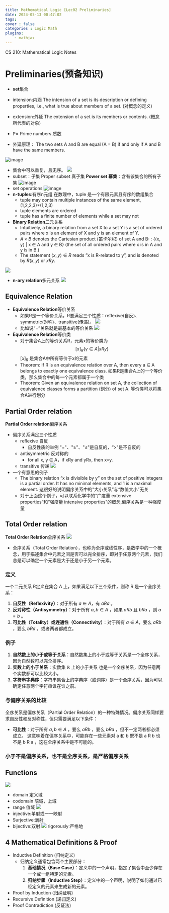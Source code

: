 ```yaml
---
title: Mathematical Logic [Lec02 Preliminaries]
date: 2024-05-13 00:47:02
tags:
cover : false
categories : Logic Math
plugins: 
    - mathjax
---
```

CS 210: Mathematical Logic Notes

<!-- more -->

# Preliminaries(预备知识)

- **set**集合

- intension:内涵
  The intension of a set is its description or defining properties, i.e., what is true about members of a set. (对概念的定义)
- extension:外延
  The extension of a set is its members or contents. (概念所代表的对象)
- $\mathbb{P}$= Prime numbers 质数
- 外延原理：
  	The two sets A and B are equal (A = B) if and only if A and B have the same members.

![image](img1.png)

- 集合中可以重复，且无序。
![](img2.png)
- subset：子集
  Proper subset 真子集
  **Power set 幂集**：含有该集合的所有子集
![image](img3.png)
- set operations 
![image](img4.png)
- **n-tuples**:有序n元组
	  在数理中，tuple 是一个有限元素且有序的数组集合
	- tuple may contain multiple instances of the same element, (1,2,2,3)$\ne$(1,2,3)
	- tuple elements are ordered
	-  tuple has a finite number of elements while a set may not
- **Binary Relation**二元关系
	- Intuitively, a binary relation from a set X to a set Y is a set of ordered pairs where x is an element of X and y is an element of Y.
	- $A \times B$ denotes the Cartesian product (笛卡尔积) of set A and B: : {⟨x, y⟩ | x ∈ A and y ∈ B} (the set of all ordered pairs where x is in A and y is in B.)
	- The statement $⟨x, y⟩ ∈ R$ reads ”x is R-related to y”, and is denoted by $R(x, y)$ or $xRy$.
  
![](img5.png)
- **n-ary relation**多元关系
	![](img6.png)
## Equivalence Relation 
- **Equivalence Relation**等价关系
	- 如果R是一个等价关系，R要满足三个性质：reflexive(自反)、symmetric(对称)、transitive(传递)。
![](img7.png)
	- 比如说“=”关系就是最基本的等价关系
![](img8.png)
- **Equivalence Relation**等价类
	- 对于集合A上的等价关系R，元素x的等价类为$$
		  [x]_{R} \{ \gamma \in A | xRy \}$$$[x]_{R}$ 是集合A中所有等价于x的元素
	- Theorem: If R is an equivalence relation over A, then every a ∈ A belongs to exactly one equivalence class.
	  如果R是集合A上的一个等价类，那么集合中的每一个元素都属于一个类
	- Theorem: Given an equivalence relation on set A, the collection of equivalence classes forms a partition (划分) of set A.
	  等价类可以将集合A进行划分
	
## Partial Order relation
**Partial Order relation**偏序关系
- 偏序关系满足三个性质
	- reflexive 自反
		- 自反性质的举例 "="、"≥"、"≤"是自反的，“>"是不自反的
	- antisymmetric 反对称的
		- for all x, y ∈ A，if xRy and yRx, then x=y.
	- transitive 传递
![](img9.png)
- 一个有意思的例子
	- The binary relation ”x is divisible by y” on the set of positive integers is a partial order. It has no minimal elements, and 1 is a maximal element.
	  这很好的说明偏序关系中的“大小关系”与“数值大小”无关
	- 对于上面这个例子，可以联系化学中的“广度量 extensive properties”和“强度量 intensive properties”的概念,偏序关系是一种强度量

## Total Order relation

**Total Order Relation**全序关系
![](img10.png)
- 全序关系（Total Order Relation），也称为全序或线性序，是数学中的一个概念，用于描述集合中元素之间是否可以完全排序，即对于任意两个元素，我们总是可以确定一个元素是大于还是小于另一个元素。
### 定义
一个二元关系  R定义在集合 A 上，如果满足以下三个条件，则称  R 是一个全序关系：

1. **自反性（Reflexivity）**：对于所有  $a \in A$，有 $a R a$ 。
2. **反对称性（Antisymmetry）**：对于所有  $a, b \in A$ ，如果 $a R b$  且  $b R a$ ，则  $a = b$ 。
3. **可比性（Totality）或连通性（Connectivity）**：对于所有 $a \in A$，要么  $a R b$ ，要么  $b R a$ ，或者两者都成立。
### 例子
1. **自然数上的小于或等于关系**：自然数集上的小于或等于关系是一个全序关系，因为自然数可以完全排序。
2. **实数上的小于关系**：实数集 $\mathbb{R}$ 上的小于关系 也是一个全序关系，因为任意两个实数都可以比较大小。
3. **字符串字典序**：字符串集合上的字典序（或词序）是一个全序关系，因为可以确定任意两个字符串谁在谁之前。
### 与偏序关系的比较
全序关系是偏序关系（Partial Order Relation）的一种特殊情况。偏序关系同样要求自反性和反对称性，但只需要满足以下条件：
- **可比性**：对于所有 $a, b \in A$ ，要么  $a R b$ ，要么  $b R a$ ，但不一定两者都必须成立。
这意味着在偏序关系中，可能存在一些元素对  a  和  b  既不是 a R b  也不是  b R a ，这在全序关系中是不可能的。

### 小于不是偏序关系，也不是全序关系，是严格偏序关系
## Functions 
![](img11.png)
- domain 定义域
- codomain 陪域，上域
- range 值域
![](img12.png)
-  injective:单射或一一映射
-  Surjective:满射
-  bijective:双射
![](img13.png)
 rigorously:严格地
## 4 Mathematical Definitions & Proof
- Inductive Definition (归纳定义)
	- 归纳定义通常包含两个主要部分：
		1. **基础情况（Base Case）**：定义中的一个声明，指定了集合中至少存在一个或一组特定的元素。
		2. **归纳步骤（Inductive Step）**：定义中的一个声明，说明了如何通过已经定义的元素来生成新的元素。
- Proof by Induction (归纳证明)
- Recursive Definition (递归定义)
- Proof Contradiction (反证法)